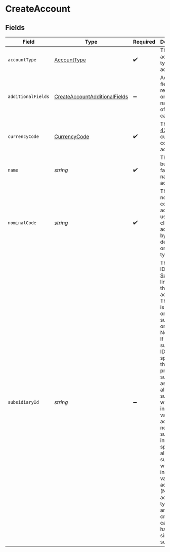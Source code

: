 # CreateAccount


## Fields

| Field                                                                                                                                                                                                                                                                                                                                                                                                                                                                         | Type                                                                                                                                                                                                                                                                                                                                                                                                                                                                          | Required                                                                                                                                                                                                                                                                                                                                                                                                                                                                      | Description                                                                                                                                                                                                                                                                                                                                                                                                                                                                   | Example                                                                                                                                                                                                                                                                                                                                                                                                                                                                       |
| ----------------------------------------------------------------------------------------------------------------------------------------------------------------------------------------------------------------------------------------------------------------------------------------------------------------------------------------------------------------------------------------------------------------------------------------------------------------------------- | ----------------------------------------------------------------------------------------------------------------------------------------------------------------------------------------------------------------------------------------------------------------------------------------------------------------------------------------------------------------------------------------------------------------------------------------------------------------------------- | ----------------------------------------------------------------------------------------------------------------------------------------------------------------------------------------------------------------------------------------------------------------------------------------------------------------------------------------------------------------------------------------------------------------------------------------------------------------------------- | ----------------------------------------------------------------------------------------------------------------------------------------------------------------------------------------------------------------------------------------------------------------------------------------------------------------------------------------------------------------------------------------------------------------------------------------------------------------------------- | ----------------------------------------------------------------------------------------------------------------------------------------------------------------------------------------------------------------------------------------------------------------------------------------------------------------------------------------------------------------------------------------------------------------------------------------------------------------------------- |
| `accountType`                                                                                                                                                                                                                                                                                                                                                                                                                                                                 | [AccountType](../../models/shared/accounttype.md)                                                                                                                                                                                                                                                                                                                                                                                                                             | :heavy_check_mark:                                                                                                                                                                                                                                                                                                                                                                                                                                                            | The account type of the account.                                                                                                                                                                                                                                                                                                                                                                                                                                              | accounts_payable                                                                                                                                                                                                                                                                                                                                                                                                                                                              |
| `additionalFields`                                                                                                                                                                                                                                                                                                                                                                                                                                                            | [CreateAccountAdditionalFields](../../models/shared/createaccountadditionalfields.md)                                                                                                                                                                                                                                                                                                                                                                                         | :heavy_minus_sign:                                                                                                                                                                                                                                                                                                                                                                                                                                                            | Additional fields required only for a narrow set of use cases.                                                                                                                                                                                                                                                                                                                                                                                                                |                                                                                                                                                                                                                                                                                                                                                                                                                                                                               |
| `currencyCode`                                                                                                                                                                                                                                                                                                                                                                                                                                                                | [CurrencyCode](../../models/shared/currencycode.md)                                                                                                                                                                                                                                                                                                                                                                                                                           | :heavy_check_mark:                                                                                                                                                                                                                                                                                                                                                                                                                                                            | The [ISO 4217](https://www.iso.org/iso-4217-currency-codes.html) currency code of the account.                                                                                                                                                                                                                                                                                                                                                                                | USD                                                                                                                                                                                                                                                                                                                                                                                                                                                                           |
| `name`                                                                                                                                                                                                                                                                                                                                                                                                                                                                        | *string*                                                                                                                                                                                                                                                                                                                                                                                                                                                                      | :heavy_check_mark:                                                                                                                                                                                                                                                                                                                                                                                                                                                            | The business facing name of the account.                                                                                                                                                                                                                                                                                                                                                                                                                                      | Acme Corp.                                                                                                                                                                                                                                                                                                                                                                                                                                                                    |
| `nominalCode`                                                                                                                                                                                                                                                                                                                                                                                                                                                                 | *string*                                                                                                                                                                                                                                                                                                                                                                                                                                                                      | :heavy_check_mark:                                                                                                                                                                                                                                                                                                                                                                                                                                                            | The nominal code of the account used to classify accounts by department or account type.                                                                                                                                                                                                                                                                                                                                                                                      | 1001                                                                                                                                                                                                                                                                                                                                                                                                                                                                          |
| `subsidiaryId`                                                                                                                                                                                                                                                                                                                                                                                                                                                                | *string*                                                                                                                                                                                                                                                                                                                                                                                                                                                                      | :heavy_minus_sign:                                                                                                                                                                                                                                                                                                                                                                                                                                                            | The Rutter ID of the [Subsidiary](/rest/version/subsidiaries) linked to the account. This feature is currently only supported on NetSuite. <br/>  If a subsidiary ID is specified, the provided subsidiary as well as all children subsidiaries will be included as valid for the account. If no subsidiary info is specified, all subsidiaries will be included as valid for the account. (Note: accounts of type bank and credit_card can only have a single valid subsidiary.) | 00000000-0000-0000-0000-000000000000                                                                                                                                                                                                                                                                                                                                                                                                                                          |
